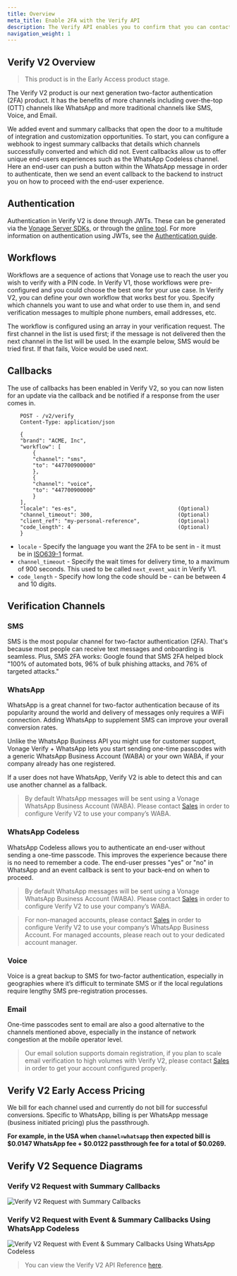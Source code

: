 ```yaml
---
title: Overview
meta_title: Enable 2FA with the Verify API
description: The Verify API enables you to confirm that you can contact a user at a specific number.
navigation_weight: 1
---
```

## Verify V2 Overview

> This product is in the Early Access product stage.

The Verify V2 product is our next generation two-factor authentication (2FA) product. It has the benefits of more channels including over-the-top (OTT) channels like WhatsApp and more traditional channels like SMS, Voice, and Email.

We added event and summary callbacks that open the door to a multitude of integration and customization opportunities. To start, you can configure a webhook to ingest summary callbacks that details which channels successfully converted and which did not. Event callbacks allow us to offer unique end-users experiences such as the WhatsApp Codeless channel. Here an end-user can push a button within the WhatsApp message in order to authenticate, then we send an event callback to the backend to instruct you on how to proceed with the end-user experience.

## Authentication

Authentication in Verify V2 is done through JWTs. These can be generated via the [Vonage Server SDKs](/conversation/guides/jwt-acl), or through the [online tool](/jwt). For more information on authentication using JWTs, see the [Authentication guide](/getting-started/concepts/authentication).

## Workflows

Workflows are a sequence of actions that Vonage use to reach the user you wish to verify with a PIN code. In Verify V1, those workflows were pre-configured and you could choose the best one for your use case. In Verify V2, you can define your own workflow that works best for you. Specify which channels you want to use and what order to use them in, and send verification messages to multiple phone numbers, email addresses, etc.

The workflow is configured using an array in your verification request. The first channel in the list is used first; if the message is not delivered then the next channel in the list will be used. In the example below, SMS would be tried first. If that fails, Voice would be used next.

## Callbacks

The use of callbacks has been enabled in Verify V2, so you can now listen for an update via the callback and be notified if a response from the user comes in.

```http
    POST - /v2/verify
    Content-Type: application/json
    
    {
    "brand": "ACME, Inc",
    "workflow": [
        {
        "channel": "sms",
        "to": "447700900000"
        },
        {
        "channel": "voice",
        "to": "447700900000"
        }
    ],
    "locale": "es-es",                                (Optional)
    "channel_timeout": 300,                           (Optional)
    "client_ref": "my-personal-reference",            (Optional) 
    "code_length": 4                                  (Optional) 
    }
```

* `locale` - Specify the language you want the 2FA to be sent in - it must be in [ISO639-1](https://en.wikipedia.org/wiki/List_of_ISO_639-1_codes) format.
* `channel_timeout` - Specify the wait times for delivery time, to a maximum of 900 seconds. This used to be called `next_event_wait` in Verify V1.
* `code_length` - Specify how long the code should be - can be between 4 and 10 digits.

## Verification Channels

### SMS

SMS is the most popular channel for two-factor authentication (2FA). That's because most people can receive text messages and onboarding is seamless. Plus, SMS 2FA works: Google found that SMS 2FA helped block "100% of automated bots, 96% of bulk phishing attacks, and 76% of targeted attacks."

### WhatsApp

WhatsApp is a great channel for two-factor authentication because of its popularity around the world and delivery of messages only requires a WiFi connection. Adding WhatsApp to supplement SMS can improve your overall conversion rates.

Unlike the WhatsApp Business API you might use for customer support, Vonage Verify + WhatsApp lets you start sending one-time passcodes with a generic WhatsApp Business Account (WABA) or your own WABA, if your company already has one registered.

If a user does not have WhatsApp, Verify V2 is able to detect this and can use another channel as a fallback.

> By default WhatsApp messages will be sent using a Vonage WhatsApp Business Account (WABA). Please contact [Sales](https://www.vonage.com/communications-apis/contact-api/) in order to configure Verify V2 to use your company’s WABA.

### WhatsApp Codeless

WhatsApp Codeless allows you to authenticate an end-user without sending a one-time passcode. This improves the experience because there is no need to remember a code. The end-user presses "yes" or "no" in WhatsApp and an event callback is sent to your back-end on when to proceed.

> By default WhatsApp messages will be sent using a Vonage WhatsApp Business Account (WABA). Please contact [Sales](https://www.vonage.com/communications-apis/contact-api/) in order to configure Verify V2 to use your company’s WABA.

> For non-managed accounts, please contact [Sales](https://www.vonage.com/communications-apis/contact-api/) in order to configure Verify V2 to use your company’s WhatsApp Business Account. For managed accounts, please reach out to your dedicated account manager.

### Voice

Voice is a great backup to SMS for two-factor authentication, especially in geographies where it’s difficult to terminate SMS or if the local regulations require lengthy SMS pre-registration processes.

### Email

One-time passcodes sent to email are also a good alternative to the channels mentioned above, especially in the instance of network congestion at the mobile operator level.

> Our email solution supports domain registration, if you plan to scale email verification to high volumes with Verify V2, please contact [Sales](https://www.vonage.com/communications-apis/contact-api/) in order to get your account configured properly.

## Verify V2 Early Access Pricing

We bill for each channel used and currently do not bill for successful conversions. Specific to WhatsApp, billing is per WhatsApp message (business initiated pricing) plus the passthrough.

**For example, in the USA when ``channel=whatsapp`` then expected bill is $0.0147 WhatsApp fee + $0.0122 passthrough fee for a total of $0.0269.**

## Verify V2 Sequence Diagrams

### Verify V2 Request with Summary Callbacks

![Verify V2 Request with Summary Callbacks](/images/verifyv2_request_summary_callbacks.png)

### Verify V2 Request with Event & Summary Callbacks Using WhatsApp Codeless

![Verify V2 Request with Event & Summary Callbacks Using WhatsApp Codeless](/images/verifyv2_whatsapp_sequence_diagram.png)

> You can view the Verify V2 API Reference [here](/api/verify.v2).
